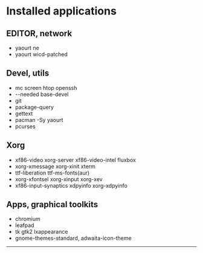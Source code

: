 # Installed applications

## EDITOR, network

- yaourt ne
- yaourt wicd-patched

## Devel, utils

- mc screen htop openssh
- --needed base-devel
- git
- package-query
- gettext
- pacman -Sy yaourt
- pcurses

## Xorg

- xf86-video xorg-server xf86-video-intel fluxbox
- xorg-xmessage xorg-xinit xterm
- ttf-liberation ttf-ms-fonts(aur)
- xorg-xfontsel xorg-xinput xorg-xev
- xf86-input-synaptics xdpyinfo xorg-xdpyinfo

## Apps, graphical toolkits

- chromium
- leafpad
- tk gtk2 lxappearance
- gnome-themes-standard, adwaita-icon-theme

----
